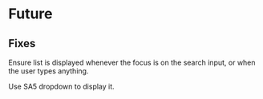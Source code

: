 # Future



## Fixes

Ensure list is displayed whenever the focus is on the search input, or when the user types anything.

Use SA5 dropdown to display it.&#x20;
